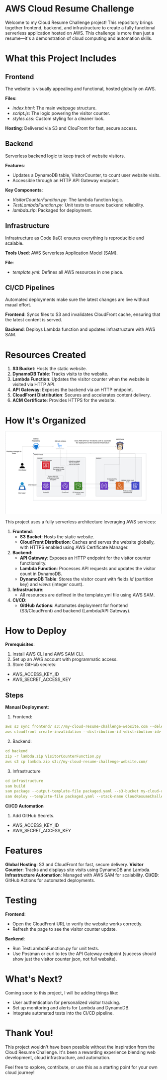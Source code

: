 # AWS Cloud Resume Challenge
Welcome to my Cloud Resume Challenge project! This repository brings together frontend, backend, and infrastructure to create a fully functional serverless application hosted on AWS. This challenge is more than just a resume—it's a demonstration of cloud computing and automation skills.

# What this Project Includes
## Frontend
The website is visually appealing and functional, hosted globally on AWS.

__Files__:
* _index.html_: The main webpage structure.
* _script.js_: The logic powering the visitor counter.
* _styles.css_: Custom styling for a cleaner look.

__Hosting__: Delivered via S3 and ClouFront for fast, secure access.

## Backend
Serverless backend logic to keep track of website visitors.

__Features__:
* Updates a DynamoDB table, VisitorCounter, to count user website visits.
* Accessible through an HTTP API Gateway endpoint.

__Key Components__:
* _VisitorCounterFunction.py_: The lambda function logic.
* _TestLambdaFunction.py_: Unit tests to ensure backend reliability.
* _lambda.zip_: Packaged for deployment.

## Infrastructure
Infrastructure as Code (IaC) ensures everything is reproducible and scalable.

__Tools Used__: AWS Serverless Application Model (SAM).

__File__:
* _template.yml_: Defines all AWS resources in one place.

## CI/CD Pipelines
Automated deployments make sure the latest changes are live without maual effort.

__Frontend__: Syncs files to S3 and invalidates CloudFront cache, ensuring that the latest content is served.

__Backend__: Deploys Lambda function and updates infrastructure with AWS SAM.

# Resources Created
1. __S3 Bucket__: Hosts the static website.
2. __DynamoDB Table__: Tracks visits to the website.
3. __Lambda Function__: Updates the visitor counter when the website is visited via HTTP API.
4. __API Gateway__: Exposes the backend via an HTTP endpoint.
5. __CloudFront Distribution__: Secures and accelerates content delivery.
6. __ACM Certificate__: Provides HTTPS for the website.

# How It's Organized
![Project Architecture](images/AWSCloudResumeChallengeArchitecture.png)

This project uses a fully serverless architecture leveraging AWS services:
1. __Frontend__:
   * __S3 Bucket__: Hosts the static website.
   * __CloudFront Distribution__: Caches and serves the website globally, with HTTPS enabled using AWS Certificate Manager.
2. __Backend__:
   * __API Gateway__: Exposes an HTTP endpoint for the visitor counter functionality.
   * __Lambda Function__: Processes API requests and updates the visitor count in DynamoDB.
   * __DynamoDB Table__: Stores the visitor count with fields _id_ (partition key) and _views_ (integer count).
3. __Infrastructure__:
   * All resources are defined in the template.yml file using AWS SAM.
4. __CI/CD__:
   * __GitHub Actions__: Automates deployment for frontend (S3/CloudFront) and backend (Lambda/API Gateway).

# How to Deploy
__Prerequisites__:
1. Install AWS CLI and AWS SAM CLI.
2. Set up an AWS account with programmatic access.
3. Store GitHub secrets:
  * AWS_ACCESS_KEY_ID
  * AWS_SECRET_ACCESS_KEY

## Steps
__Manual Deployment__:
1. Frontend:
```yaml
aws s3 sync frontend/ s3://my-cloud-resume-challenge-website.com --delete
aws cloudfront create-invalidation --distribution-id <distribution-id> --paths "/*"
```
2. Backend:
```yaml
cd backend
zip -r lambda.zip VisitorCounterFunction.py
aws s3 cp lambda.zip s3://my-cloud-resume-challenge-website.com/
```
3. Infrastructure
```yaml
cd infrastructure
sam build
sam package --output-template-file packaged.yaml --s3-bucket my-cloud-resume-challenge-website.com
sam deploy --template-file packaged.yaml --stack-name CloudResumeChallengeStack --capabilities CAPABILITY_NAMED_IAM
```
__CI/CD Automation__
1. Add GitHub Secrets.
* AWS_ACCESS_KEY_ID
* AWS_SECRET_ACCESS_KEY

# Features
__Global Hosting__: S3 and CloudFront for fast, secure delivery.
__Visitor Counter__: Tracks and displays site visits using DynamoDB and Lambda.
__Infrastructure Automation__: Managed with AWS SAM for scalability.
__CI/CD__: GitHub Actions for automated deployments.

# Testing
__Frontend__:
* Open the CloudFront URL to verify the website works correctly.
* Refresh the page to see the visitor counter update.

__Backend__:
* Run TestLambdaFunction.py for unit tests.
* Use Postman or curl to tes the API Gateway endpoint (success should show just the visitor counter json, not full website).

# What's Next?
Coming soon to this project, I will be adding things like:
* User authentication for personalized visitor tracking.
* Set up monitoring and alerts for Lambda and DynamoDB.
* Integrate automated tests into the CI/CD pipeline.

# Thank You!
This project wouldn't have been possible without the inspiration from the Cloud Resume Challenge. It's been a rewarding experience blending web development, cloud infrastructure, and automation.

Feel free to explore, contribute, or use this as a starting point for your own cloud journey!


